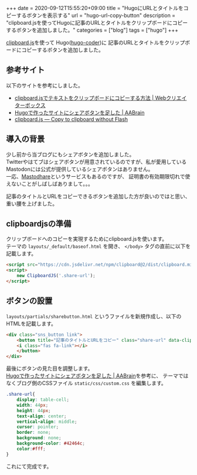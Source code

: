 +++ 
date = 2020-09-12T15:55:20+09:00
title = "HugoにURLとタイトルをコピーするボタンを表示する"
url = "hugo-url-copy-button"
description = "clipboard.jsを使ってHugoに記事のURLとタイトルをクリップボードにコピーするボタンを追加しました。"
categories = ["blog"]
tags = ["hugo"]
+++

[clipboard.js](https://clipboardjs.com/)を使って
Hugo([hugo-coder](https://github.com/luizdepra/hugo-coder))に
記事のURLとタイトルをクリップボードにコピーするボタンを追加しました。  

## 参考サイト

以下のサイトを参考にしました。

- [clipboard.jsでテキストをクリップボードにコピーする方法 | Webクリエイターボックス](https://www.webcreatorbox.com/tech/clipboardjs)
- [Hugoで作ったサイトにシェアボタンを足した | AABrain](https://aakira.app/blog/2018/08/share/)
- [clipboard.js — Copy to clipboard without Flash](https://clipboardjs.com/)

## 導入の背景

少し前から当ブログにもシェアボタンを追加しました。  
Twitterやはてブはシェアボタンが用意されているのですが、私が愛用しているMastodonには公式が提供しているシェアボタンはありません。  
一応、[Mastodhare](https://mastoshare.net)というサービスもあるのですが、
証明書の有効期限切れで使えないことがしばしばありまして。。。  

記事のタイトルとURLをコピーできるボタンを追加した方が良いのではと思い、重い腰を上げました。

## clipboardjsの準備

クリップボードへのコピーを実現するためにclipboard.jsを使います。  
テーマの `layouts/_default/baseof.html` を開き、 `</body>` タグの直前に以下を記載します。

```html
<script src="https://cdn.jsdelivr.net/npm/clipboard@2/dist/clipboard.min.js"></script>
<script>
    new ClipboardJS('.share-url');
</script>
```

## ボタンの設置

`layouts/partials/sharebutton.html` というファイルを新規作成し、以下のHTMLを記載します。

```html
<div class="sns_button link">
    <button title="記事のタイトルとURLをコピー" class="share-url" data-clipboard-text="{{ .Title }} {{ .Permalink }}">
    <i class="fas fa-link"></i>
    </button>
</div>
```

最後にボタンの見た目を調整します。  
[Hugoで作ったサイトにシェアボタンを足した | AABrain](https://aakira.app/blog/2018/08/share/)を参考に、
テーマではなくブログ側のCSSファイル `static/css/custom.css` を編集します。

```css
.share-url{
    display: table-cell;
    width: 44px;
    height: 44px;
    text-align: center;
    vertical-align: middle;
    cursor: pointer;
    border: none;
    background: none;
    background-color: #42464c;
    color:#fff;
}
```

これにて完成です。
